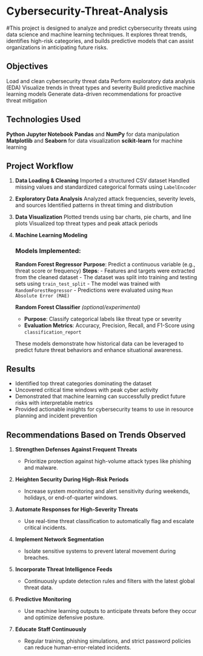 # Cybersecurity-Threat-Analysis
#This project is designed to analyze and predict cybersecurity threats using data science and machine learning techniques. It explores threat trends, identifies high-risk categories, and builds predictive models that can assist organizations in anticipating future risks.
## Objectives

 Load and clean cybersecurity threat data
 Perform exploratory data analysis (EDA)
 Visualize trends in threat types and severity
 Build predictive machine learning models
 Generate data-driven recommendations for proactive threat mitigation

## Technologies Used

 **Python**
 **Jupyter Notebook**
 **Pandas** and **NumPy** for data manipulation
 **Matplotlib** and **Seaborn** for data visualization
 **scikit-learn** for machine learning

## Project Workflow

1. **Data Loading & Cleaning**
    Imported a structured CSV dataset
     Handled missing values and standardized categorical formats using `LabelEncoder`

2. **Exploratory Data Analysis**
   Analyzed attack frequencies, severity levels, and sources
   Identified patterns in threat timing and distribution

3. **Data Visualization**
   Plotted trends using bar charts, pie charts, and line plots
    Visualized top threat types and peak attack periods

4. **Machine Learning Modeling**

   ### Models Implemented:

   **Random Forest Regressor**
   **Purpose**: Predict a continuous variable (e.g., threat score or frequency)
      **Steps**:
       - Features and targets were extracted from the cleaned dataset
       - The dataset was split into training and testing sets using `train_test_split`
       - The model was trained with `RandomForestRegressor`
       - Predictions were evaluated using `Mean Absolute Error (MAE)`
   
   **Random Forest Classifier** *(optional/experimental)*
     - **Purpose**: Classify categorical labels like threat type or severity
     - **Evaluation Metrics**: Accuracy, Precision, Recall, and F1-Score using `classification_report`

   These models demonstrate how historical data can be leveraged to predict future threat behaviors and enhance situational awareness.

## Results

- Identified top threat categories dominating the dataset
- Uncovered critical time windows with peak cyber activity
- Demonstrated that machine learning can successfully predict future risks with interpretable metrics
- Provided actionable insights for cybersecurity teams to use in resource planning and incident prevention

## Recommendations Based on Trends Observed

1. **Strengthen Defenses Against Frequent Threats**
   - Prioritize protection against high-volume attack types like phishing and malware.

2. **Heighten Security During High-Risk Periods**
   - Increase system monitoring and alert sensitivity during weekends, holidays, or end-of-quarter windows.

3. **Automate Responses for High-Severity Threats**
   - Use real-time threat classification to automatically flag and escalate critical incidents.

4. **Implement Network Segmentation**
   - Isolate sensitive systems to prevent lateral movement during breaches.

5. **Incorporate Threat Intelligence Feeds**
   - Continuously update detection rules and filters with the latest global threat data.

6. **Predictive Monitoring**
   - Use machine learning outputs to anticipate threats before they occur and optimize defensive posture.

7. **Educate Staff Continuously**
   - Regular training, phishing simulations, and strict password policies can reduce human-error-related incidents.
